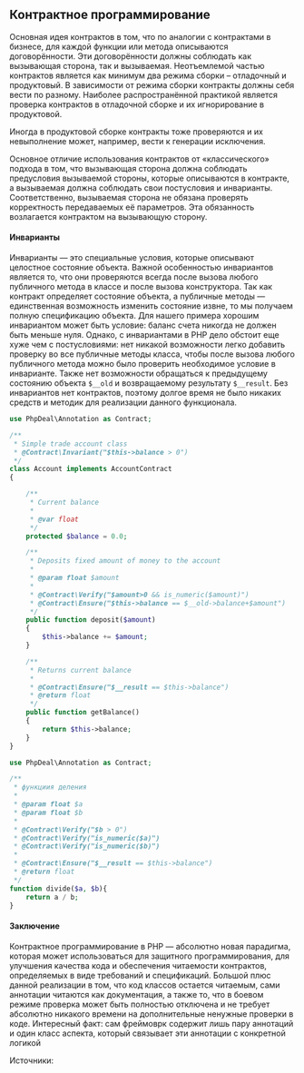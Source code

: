 ## Контрактное программирование

Основная идея контрактов в том, что по аналогии с контрактами в бизнесе, для каждой функции или метода описываются договорённости. Эти договорённости должны соблюдать как вызывающая сторона, так и вызываемая.
Неотъемлемой частью контрактов является как минимум два режима сборки – отладочный и продуктовый. В зависимости от режима сборки контракты должны себя вести по разному. Наиболее распространённой практикой является проверка контрактов в отладочной сборке и их игнорирование в продуктовой.

Иногда в продуктовой сборке контракты тоже проверяются и их невыполнение может, например, вести к генерации исключения.

Основное отличие использования контрактов от «классического» подхода в том, что вызывающая сторона должна соблюдать предусловия вызываемой стороны, которые описываются в контракте, а вызываемая должна соблюдать свои постусловия и инварианты.
Соответственно, вызываемая сторона не обязана проверять корректность передаваемых её параметров. Эта обязанность возлагается контрактом на вызывающую сторону.



#### Инварианты


Инварианты — это специальные условия, которые описывают целостное состояние объекта. Важной особенностью инвариантов является то, что они проверяются всегда после вызова любого публичного метода в классе и после вызова конструктора. Так как контракт определяет состояние объекта, а публичные методы — единственная возможность изменить состояние извне, то мы получаем полную спецификацию объекта. Для нашего примера хорошим инвариантом может быть условие: баланс счета никогда не должен быть меньше нуля. Однако, с инвариантами в PHP дело обстоит еще хуже чем с постусловиями: нет никакой возможности легко добавить проверку во все публичные методы класса, чтобы после вызова любого публичного метода можно было проверить необходимое условие в инварианте. Также нет возможности обращаться к предыдущему состоянию объекта `$__old` и возвращаемому результату `$__result`. Без инвариантов нет контрактов, поэтому долгое время не было никаких средств и методик для реализации данного функционала.

```php
use PhpDeal\Annotation as Contract;

/**
 * Simple trade account class
 * @Contract\Invariant("$this->balance > 0")
 */
class Account implements AccountContract
{

    /**
     * Current balance
     *
     * @var float
     */
    protected $balance = 0.0;

    /**
     * Deposits fixed amount of money to the account
     *
     * @param float $amount
     *
     * @Contract\Verify("$amount>0 && is_numeric($amount)")
     * @Contract\Ensure("$this->balance == $__old->balance+$amount")
     */
    public function deposit($amount)
    {
        $this->balance += $amount;
    }

    /**
     * Returns current balance
     *
     * @Contract\Ensure("$__result == $this->balance")
     * @return float
     */
    public function getBalance()
    {
        return $this->balance;
    }
}
```



```php
use PhpDeal\Annotation as Contract;

/**
 * функциия деления
 *
 * @param float $a
 * @param float $b
 *
 * @Contract\Verify("$b > 0")
 * @Contract\Verify("is_numeric($a)")
 * @Contract\Verify("is_numeric($b)")
 *
 * @Contract\Ensure("$__result == $this->balance")
 * @return float
 */
function divide($a, $b){
    return a / b;
}
```



#### Заключение


Контрактное программирование в PHP — абсолютно новая парадигма, которая может использоваться для защитного программирования, для улучшения качества кода и обеспечения читаемости контрактов, определяемых в виде требований и спецификаций. Большой плюс данной реализации в том, что код классов остается читаемым, сами аннотации читаются как документация, а также то, что в боевом режиме проверка может быть полностью отключена и не требует абсолютно никакого времени на дополнительные ненужные проверки в коде. Интересный факт: сам фреймоврк содержит лишь пару аннотаций и один класс аспекта, который связывает эти аннотации с конкретной логикой



Источники:

[https://habr.com/ru/post/214371/]: habr
[https://github.com/php-deal/framework]: github/phpdeal

